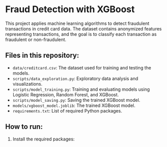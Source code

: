 # Fraud Detection with XGBoost

This project applies machine learning algorithms to detect fraudulent transactions in credit card data. The dataset contains anonymized features representing transactions, and the goal is to classify each transaction as fraudulent or non-fraudulent.

## Files in this repository:

- `data/creditcard.csv`: The dataset used for training and testing the models.
- `scripts/data_exploration.py`: Exploratory data analysis and visualizations.
- `scripts/model_training.py`: Training and evaluating models using Logistic Regression, Random Forest, and XGBoost.
- `scripts/model_saving.py`: Saving the trained XGBoost model.
- `models/xgboost_model.joblib`: The trained XGBoost model.
- `requirements.txt`: List of required Python packages.

## How to run:

1. Install the required packages:
